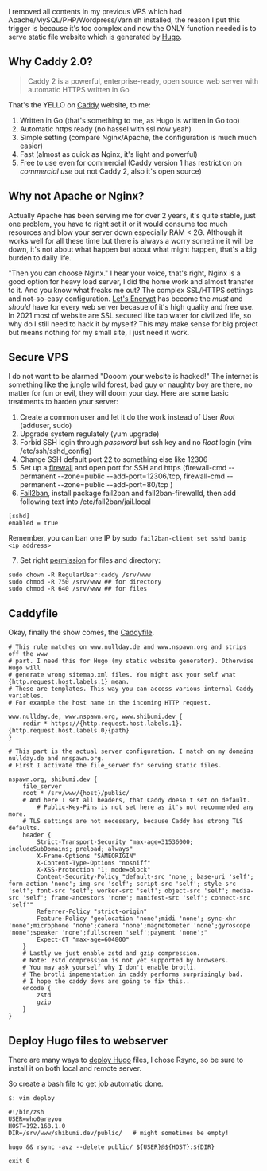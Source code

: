 I removed all contents in my previous VPS which had Apache/MySQL/PHP/Wordpress/Varnish installed, the reason I put this trigger is because it's too complex and now the ONLY function needed is to serve static file website which is generated by [Hugo](https://gohugo.io).

## Why Caddy 2.0?

> Caddy 2 is a powerful, enterprise-ready, open source web server with automatic HTTPS written in Go

That's the YELLO on [Caddy](https://caddyserver.com) website, to me:

1. Written in Go (that's something to me, as Hugo is written in Go too)
2. Automatic https ready (no hassel with ssl now yeah)
3. Simple setting (compare Nginx/Apache, the configuration is much much easier)
4. Fast (almost as quick as Nginx, it's light and powerful)
5. Free to use even for commercial (Caddy version 1 has restriction on _commercial use_ but not Caddy 2, also it's open source)

## Why not Apache or Nginx?

Actually Apache has been serving me for over 2 years, it's quite stable, just one problem, you have to right set it or it would consume too much resources and blow your server down especially RAM < 2G. Although it works well for all these time but there is always a worry sometime it will be down, it's not about what happen but about what might happen, that's a big burden to daily life.

"Then you can choose Nginx." I hear your voice, that's right, Nginx is a good option for heavy load server, I did the home work and almost transfer to it. And you know what freaks me out? The complex SSL/HTTPS settings and not-so-easy configuration. [Let's Encrypt](https://letsencrypt.org) has become the _must_ and _should_ have for every web server becasue of it's high quality and free use. In 2021 most of website are SSL secured like tap water for civilized life, so why do I still need to hack it by myself? This may make sense for big project but means nothing for my small site, I just need it work.

## Secure VPS

I do not want to be alarmed "Dooom your website is hacked!" The internet is something like the jungle wild forest, bad guy or naughty boy are there, no matter for fun or evil, they will doom your day. Here are some basic treatments to harden your server:

1. Create a common user and let it do the work instead of User _Root_ (adduser, sudo)
2. Upgrade system regulately (yum upgrade)
3. Forbid SSH login through _password_ but ssh key and no _Root_ login (vim /etc/ssh/sshd_config)
4. Change SSH default port 22 to something else like 12306
5. Set up a [firewall](https://docs.fedoraproject.org/en-US/quick-docs/firewalld/) and open port for SSH and https (firewall-cmd --permanent --zone=public --add-port=12306/tcp, firewall-cmd --permanent --zone=public --add-port=80/tcp )
6. [Fail2ban](https://www.linuxcapable.com/how-to-install-fail2ban-with-firewalld-on-rocky-linux-8/), install package fail2ban and fail2ban-firewalld, then add following text into /etc/fail2ban/jail.local
```
[sshd]
enabled = true
```
Remember, you can ban one IP by `sudo fail2ban-client set sshd banip <ip address>`

7. Set right [permission](https://www.cnblogs.com/sochishun/p/7413572.html) for files and directory:
```
sudo chown -R RegularUser:caddy /srv/www
sudo chmod -R 750 /srv/www ## for directory
sudo chmod -R 640 /srv/www ## for files
```
## Caddyfile

Okay, finally the show comes, the [Caddyfile](https://shibumi.dev/posts/new-caddyfile-and-more/).

```
# This rule matches on www.nullday.de and www.nspawn.org and strips off the www
# part. I need this for Hugo (my static website generator). Otherwise Hugo will
# generate wrong sitemap.xml files. You might ask your self what {http.request.host.labels.1} mean.
# These are templates. This way you can access various internal Caddy variables.
# For example the host name in the incoming HTTP request.

www.nullday.de, www.nspawn.org, www.shibumi.dev {
	redir * https://{http.request.host.labels.1}.{http.request.host.labels.0}{path}
}

# This part is the actual server configuration. I match on my domains nullday.de and nnspawn.org.
# First I activate the file_server for serving static files.

nspawn.org, shibumi.dev {
	file_server
	root * /srv/www/{host}/public/
	# And here I set all headers, that Caddy doesn't set on default.
        # Public-Key-Pins is not set here as it's not recommended any more.
	# TLS settings are not necessary, because Caddy has strong TLS defaults.
	header {
		Strict-Transport-Security "max-age=31536000; includeSubDomains; preload; always"
		X-Frame-Options "SAMEORIGIN"
		X-Content-Type-Options "nosniff"
		X-XSS-Protection "1; mode=block"
		Content-Security-Policy "default-src 'none'; base-uri 'self'; form-action 'none'; img-src 'self'; script-src 'self'; style-src 'self'; font-src 'self'; worker-src 'self'; object-src 'self'; media-src 'self'; frame-ancestors 'none'; manifest-src 'self'; connect-src 'self'"
		Referrer-Policy "strict-origin"
		Feature-Policy "geolocation 'none';midi 'none'; sync-xhr 'none';microphone 'none';camera 'none';magnetometer 'none';gyroscope 'none';speaker 'none';fullscreen 'self';payment 'none';"
		Expect-CT "max-age=604800"
	}
	# Lastly we just enable zstd and gzip compression.
	# Note: zstd compression is not yet supported by browsers.
	# You may ask yourself why I don't enable brotli.
	# The brotli impementation in caddy performs surprisingly bad.
	# I hope the caddy devs are going to fix this..
	encode {
		zstd
		gzip
	}
}

```
## Deploy Hugo files to webserver

There are many ways to [deploy Hugo](https://gohugo.io/hosting-and-deployment/deployment-with-rsync/) files, I chose Rsync, so be sure to install it on both local and remote server.

So create a bash file to get job automatic done.

```
$: vim deploy

#!/bin/zsh
USER=who0areyou
HOST=192.168.1.0
DIR=/srv/www/shibumi.dev/public/   # might sometimes be empty!

hugo && rsync -avz --delete public/ ${USER}@${HOST}:${DIR}

exit 0
```
 


